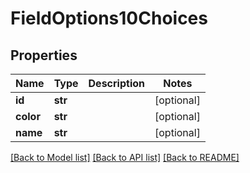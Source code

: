 # FieldOptions10Choices

## Properties
Name | Type | Description | Notes
------------ | ------------- | ------------- | -------------
**id** | **str** |  | [optional] 
**color** | **str** |  | [optional] 
**name** | **str** |  | [optional] 

[[Back to Model list]](../README.md#documentation-for-models) [[Back to API list]](../README.md#documentation-for-api-endpoints) [[Back to README]](../README.md)

